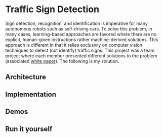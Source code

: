 
# Traffic Sign Detection

Sign detection, recognition, and identification is imperative for many autonomous robots such as self-driving cars. To solve this problem, in many cases, learning-based approaches are favored where there are no explicit, human-given instructions rather machine-derived solutions. This approach is different in that it relies exclusivly on computer vision techniques to detect (not identify) traffic signs. This project was a team project where each member presented different solutions to the problem (associated [white paper](/Project_Files/Traffic_Sign_Detection/whitepaper.pdf)). The following is my solution.

## Architecture



## Implementation

## Demos

## Run it yourself

